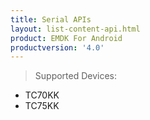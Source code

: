 ```yaml
---
title: Serial APIs
layout: list-content-api.html
product: EMDK For Android
productversion: '4.0'
---
```


>Supported Devices:
* TC70KK
* TC75KK







